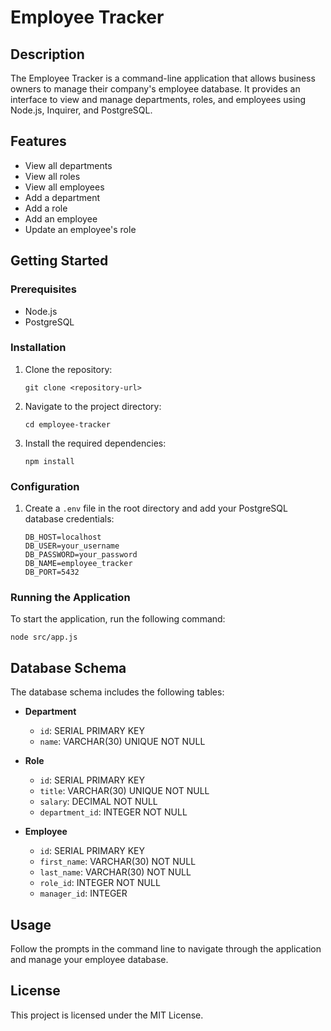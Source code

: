 # Employee Tracker

## Description
The Employee Tracker is a command-line application that allows business owners to manage their company's employee database. It provides an interface to view and manage departments, roles, and employees using Node.js, Inquirer, and PostgreSQL.

## Features
- View all departments
- View all roles
- View all employees
- Add a department
- Add a role
- Add an employee
- Update an employee's role

## Getting Started

### Prerequisites
- Node.js
- PostgreSQL

### Installation
1. Clone the repository:
   ```
   git clone <repository-url>
   ```
2. Navigate to the project directory:
   ```
   cd employee-tracker
   ```
3. Install the required dependencies:
   ```
   npm install
   ```

### Configuration
1. Create a `.env` file in the root directory and add your PostgreSQL database credentials:
   ```
   DB_HOST=localhost
   DB_USER=your_username
   DB_PASSWORD=your_password
   DB_NAME=employee_tracker
   DB_PORT=5432
   ```

### Running the Application
To start the application, run the following command:
```
node src/app.js
```

## Database Schema
The database schema includes the following tables:
- **Department**
  - `id`: SERIAL PRIMARY KEY
  - `name`: VARCHAR(30) UNIQUE NOT NULL

- **Role**
  - `id`: SERIAL PRIMARY KEY
  - `title`: VARCHAR(30) UNIQUE NOT NULL
  - `salary`: DECIMAL NOT NULL
  - `department_id`: INTEGER NOT NULL

- **Employee**
  - `id`: SERIAL PRIMARY KEY
  - `first_name`: VARCHAR(30) NOT NULL
  - `last_name`: VARCHAR(30) NOT NULL
  - `role_id`: INTEGER NOT NULL
  - `manager_id`: INTEGER

## Usage
Follow the prompts in the command line to navigate through the application and manage your employee database.

## License
This project is licensed under the MIT License.